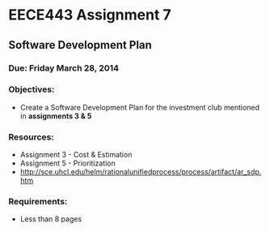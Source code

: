 # EECE443 Assignment 7
## Software Development Plan
### Due: Friday March 28, 2014
### Objectives:
* Create a Software Development Plan for the investment club mentioned in **assignments 3 & 5**

### Resources:
* Assignment 3 - Cost & Estimation
* Assignment 5 - Prioritization
* http://sce.uhcl.edu/helm/rationalunifiedprocess/process/artifact/ar_sdp.htm

### Requirements:
* Less than 8 pages